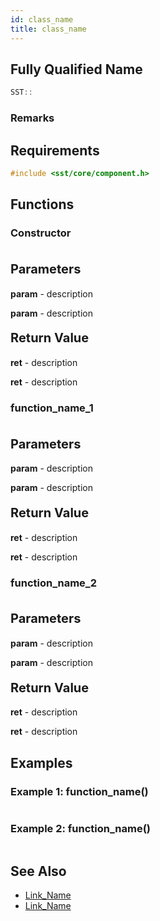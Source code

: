 ```yaml
---
id: class_name
title: class_name
---
```

## Fully Qualified Name
```cpp
SST::
```

### Remarks

## Requirements

```cpp
#include <sst/core/component.h>
```

## Functions

### Constructor
```cpp

```

#### <span style="font-size:20px">Parameters</span>

**param** - description

**param** - description

#### <span style="font-size:20px">Return Value</span>

**ret** - description

**ret** - description

### function_name_1
```cpp

```

#### <span style="font-size:20px">Parameters</span>

**param** - description

**param** - description

#### <span style="font-size:20px">Return Value</span>

**ret** - description

**ret** - description

### function_name_2
```cpp

```

#### <span style="font-size:20px">Parameters</span>

**param** - description

**param** - description

#### <span style="font-size:20px">Return Value</span>

**ret** - description

**ret** - description

## Examples

### Example 1: function_name()
```cpp

```

### Example 2: function_name()
```cpp

```

## See Also

- [Link_Name](TBA)
- [Link_Name](TBA)